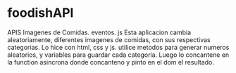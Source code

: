 # foodishAPI
APIS Imagenes de Comidas. eventos. js
Esta aplicacion cambia aleatoriamente, diferentes imagenes de comidas, con sus respectivas categorias.
Lo hice con html, css y js. utilice metodos para generar numeros aleatorios, y variables para guardar cada categoria.
Luego lo concantene en la function asincrona donde concanteno y pinto en el dom el resultado.
